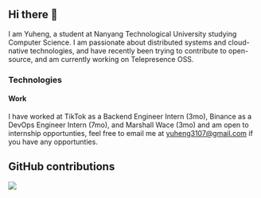 ## Hi there 👋

<!--
**Yuheng3107/Yuheng3107** is a ✨ _special_ ✨ repository because its `README.md` (this file) appears on your GitHub profile.

Here are some ideas to get you started:

- 🔭 I’m currently working on ...
- 🌱 I’m currently learning ...
- 👯 I’m looking to collaborate on ...
- 🤔 I’m looking for help with ...
- 💬 Ask me about ...
- 📫 How to reach me: ...
- 😄 Pronouns: ...
- ⚡ Fun fact: ...
-->

I am Yuheng, a student at Nanyang Technological University studying Computer Science.
I am passionate about distributed systems and cloud-native technologies, and have recently been trying to contribute to open-source, and am currently working on Telepresence OSS.
### Technologies

#### Work
I have worked at TikTok as a Backend Engineer Intern (3mo), Binance as a DevOps Engineer Intern (7mo), and Marshall Wace (3mo) and am open to internship opportunties, feel free to email me at yuheng3107@gmail.com if you have any opportunties.

## GitHub contributions

![](https://github-readme-stats.vercel.app/api?username=Antvirf&theme=github)
<!-- ![](https://github-profile-summary-cards.vercel.app/api/cards/profile-details?username=Yuheng3107&theme=github) -->
